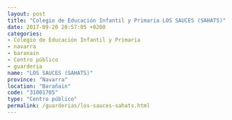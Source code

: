 ```yaml
---
layout: post
title: "Colegio de Educación Infantil y Primaria LOS SAUCES (SAHATS)"
date: 2017-09-20 20:57:05 +0200
categories:
- Colegio de Educación Infantil y Primaria
- navarra
- baranain
- Centro público
- guarderia
name: "LOS SAUCES (SAHATS)"
province: "Navarra"
location: "Barañain"
code: "31001705"
type: "Centro público"
permalink: /guarderias/los-sauces-sahats.html
---
```

